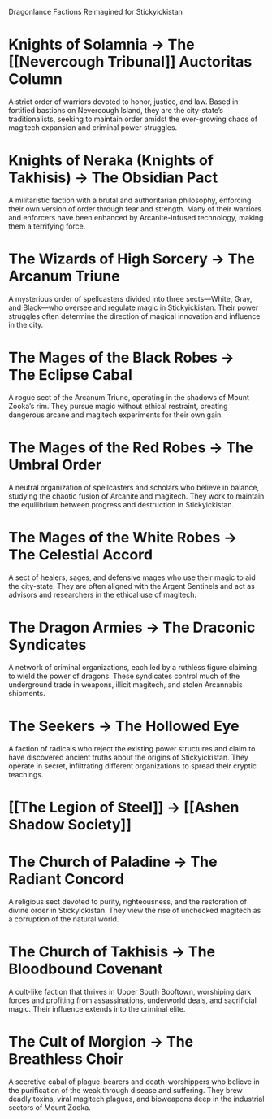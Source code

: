 Dragonlance Factions Reimagined for Stickyickistan
# Knights of Solamnia → The [[Nevercough Tribunal]] Auctoritas Column
A strict order of warriors devoted to honor, justice, and law. Based in fortified bastions on Nevercough Island, they are the city-state’s traditionalists, seeking to maintain order amidst the ever-growing chaos of magitech expansion and criminal power struggles.
# Knights of Neraka (Knights of Takhisis) → The Obsidian Pact
A militaristic faction with a brutal and authoritarian philosophy, enforcing their own version of order through fear and strength. Many of their warriors and enforcers have been enhanced by Arcanite-infused technology, making them a terrifying force.
# The Wizards of High Sorcery → The Arcanum Triune
A mysterious order of spellcasters divided into three sects—White, Gray, and Black—who oversee and regulate magic in Stickyickistan. Their power struggles often determine the direction of magical innovation and influence in the city.
# The Mages of the Black Robes → The Eclipse Cabal
A rogue sect of the Arcanum Triune, operating in the shadows of Mount Zooka’s rim. They pursue magic without ethical restraint, creating dangerous arcane and magitech experiments for their own gain.
# The Mages of the Red Robes → The Umbral Order
A neutral organization of spellcasters and scholars who believe in balance, studying the chaotic fusion of Arcanite and magitech. They work to maintain the equilibrium between progress and destruction in Stickyickistan.
# The Mages of the White Robes → The Celestial Accord
A sect of healers, sages, and defensive mages who use their magic to aid the city-state. They are often aligned with the Argent Sentinels and act as advisors and researchers in the ethical use of magitech.
# The Dragon Armies → The Draconic Syndicates
A network of criminal organizations, each led by a ruthless figure claiming to wield the power of dragons. These syndicates control much of the underground trade in weapons, illicit magitech, and stolen Arcannabis shipments.
# The Seekers → The Hollowed Eye
A faction of radicals who reject the existing power structures and claim to have discovered ancient truths about the origins of Stickyickistan. They operate in secret, infiltrating different organizations to spread their cryptic teachings.
# [[The Legion of Steel]] → [[Ashen Shadow Society]]
# The Church of Paladine → The Radiant Concord
A religious sect devoted to purity, righteousness, and the restoration of divine order in Stickyickistan. They view the rise of unchecked magitech as a corruption of the natural world.
# The Church of Takhisis → The Bloodbound Covenant
A cult-like faction that thrives in Upper South Booftown, worshiping dark forces and profiting from assassinations, underworld deals, and sacrificial magic. Their influence extends into the criminal elite.
# The Cult of Morgion → The Breathless Choir
A secretive cabal of plague-bearers and death-worshippers who believe in the purification of the weak through disease and suffering. They brew deadly toxins, viral magitech plagues, and bioweapons deep in the industrial sectors of Mount Zooka.